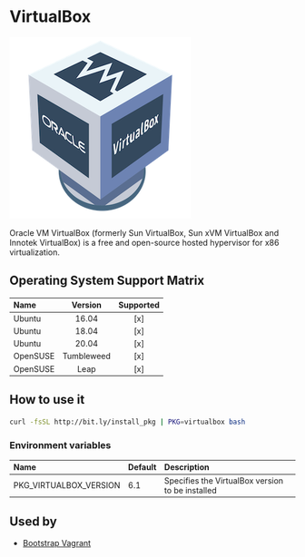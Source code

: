 # VirtualBox

![Logo](../../docs/img/virtualbox.png)

Oracle VM VirtualBox (formerly Sun VirtualBox, Sun xVM VirtualBox and
Innotek VirtualBox) is a free and open-source hosted hypervisor for
x86 virtualization.

## Operating System Support Matrix

| Name     |  Version   | Supported |
| :------- | :--------: | :-------: |
| Ubuntu   |   16.04    |    [x]    |
| Ubuntu   |   18.04    |    [x]    |
| Ubuntu   |   20.04    |    [x]    |
| OpenSUSE | Tumbleweed |    [x]    |
| OpenSUSE |    Leap    |    [x]    |

## How to use it

```bash
curl -fsSL http://bit.ly/install_pkg | PKG=virtualbox bash
```

### Environment variables

| Name                   | Default | Description                                      |
| :--------------------- | :------ | :----------------------------------------------- |
| PKG_VIRTUALBOX_VERSION | 6.1     | Specifies the VirtualBox version to be installed |

## Used by

- [Bootstrap Vagrant](https://github.com/electrocucaracha/bootstrap-vagrant)
